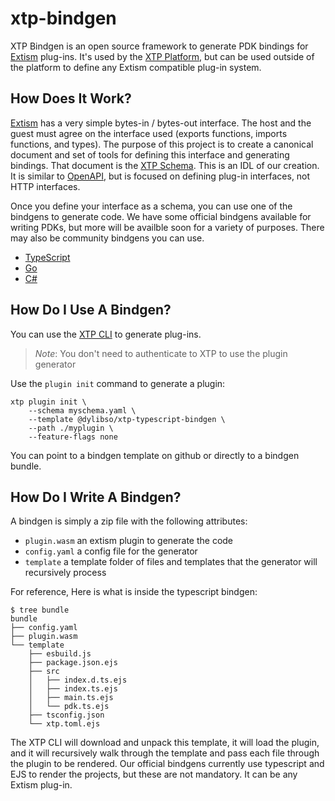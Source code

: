 # xtp-bindgen

XTP Bindgen is an open source framework to generate PDK bindings for [Extism](https://extism.org) plug-ins.
It's used by the [XTP Platform](https://www.getxtp.com/), but can be used outside of the platform to define
any Extism compatible plug-in system.

## How Does It Work?

[Extism](https://extism.org) has a very simple bytes-in / bytes-out interface. The host and the guest must agree
on the interface used (exports functions, imports functions, and types). The purpose of this project is
to create a canonical document and set of tools for defining this interface and generating bindings. That
document is the [XTP Schema](https://docs.xtp.dylibso.com/docs/concepts/xtp-schema). This is an IDL of our creation.
It is similar to [OpenAPI](https://www.openapis.org/), but is focused on defining plug-in interfaces, not HTTP interfaces.

Once you define your interface as a schema, you can use one of the bindgens to generate code. We have some official
bindgens available for writing PDKs, but more will be availble soon for a variety of purposes. There may also be community
bindgens you can use.

* [TypeScript](https://github.com/dylibso/xtp-typescript-bindgen)
* [Go](https://github.com/dylibso/xtp-go-bindgen)
* [C#](https://github.com/dylibso/xtp-csharp-bindgen)

## How Do I Use A Bindgen?

You can use the [XTP CLI](https://docs.xtp.dylibso.com/docs/cli/) to generate plug-ins.

> *Note*: You don't need to authenticate to XTP to use the plugin generator

Use the `plugin init` command to generate a plugin:

```
xtp plugin init \
    --schema myschema.yaml \
    --template @dylibso/xtp-typescript-bindgen \
    --path ./myplugin \
    --feature-flags none
```

You can point to a bindgen template on github or directly to a bindgen bundle.


## How Do I Write A Bindgen?


A bindgen is simply a zip file with the following attributes:

* `plugin.wasm` an extism plugin to generate the code
* `config.yaml` a config file for the generator
* `template` a template folder of files and templates that the generator will recursively process

For reference, Here is what is inside the typescript bindgen:

```
$ tree bundle
bundle
├── config.yaml
├── plugin.wasm
└── template
    ├── esbuild.js
    ├── package.json.ejs
    ├── src
    │   ├── index.d.ts.ejs
    │   ├── index.ts.ejs
    │   ├── main.ts.ejs
    │   └── pdk.ts.ejs
    ├── tsconfig.json
    └── xtp.toml.ejs
```

The XTP CLI will download and unpack this template, it will load the plugin, and it will recursively walk
through the template and pass each file through the plugin to be rendered. Our official bindgens
currently use typescript and EJS to render the projects, but these are not mandatory.
It can be any Extism plug-in.

